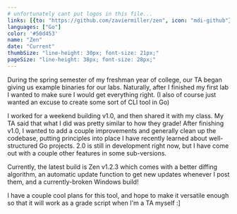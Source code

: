 ```yaml
---
# unfortunately cant put logos in this file...
links: [{to: "https://github.com/zaviermiller/zen", icon: "mdi-github"}, {to: "https://github.com/zaviermiller/zen/releases/", icon: "mdi-download"}]
languages: ["Go"]
color: '#50d453'
name: "Zen"
date: "Current"
thumbSize: "line-height: 30px; font-size: 21px;"
pageSize: "line-height: 38px; font-size: 28px;"
---
```

During the spring semester of my freshman year of college, our TA began giving us example binaries for our labs. Naturally, after I finished my first lab I wanted to make sure I would get everything right. (I also of course just wanted an excuse to create some sort of CLI tool in Go)

I worked for a weekend building v1.0, and then shared it with my class. My TA said that what I did was pretty similar to how they grade! After finishing v1.0, I wanted to add a couple improvements and generally clean up the codebase, putting principles into place I have recently learned about well-structured Go projects. 2.0 is still in development right now, but I have come out with a couple other features in some sub-versions.

Currently, the latest build is Zen v1.2.3 which comes with a better diffing algorithm, an automatic update function to get new updates whenever I post them, and a currently-broken Windows build!

I have a couple cool plans for this tool, and hope to make it versatile enough so that it will work as a grade script when I'm a TA myself :]